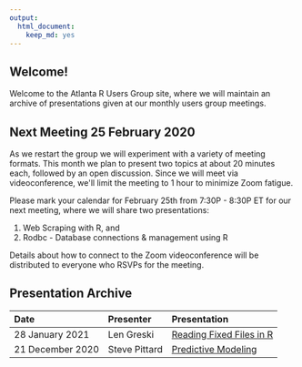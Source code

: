 ```yaml
---
output: 
  html_document: 
    keep_md: yes
---
```




## Welcome!

Welcome to the Atlanta R Users Group site, where we will maintain an archive of presentations given at our monthly users group meetings. 

## Next Meeting 25 February 2020

As we restart the group we will experiment with a variety of meeting formats. This month we plan to present two topics at about 20 minutes each, followed by an open discussion. Since we will meet via videoconference, we'll limit the meeting to 1 hour to minimize Zoom fatigue.

Please mark your calendar for February 25th from 7:30P - 8:30P ET for our next meeting, where we will share two presentations:

1. Web Scraping with R, and
2. Rodbc - Database connections & management using R

Details about how to connect to the Zoom videoconference will be distributed to everyone who RSVPs for the meeting.

## Presentation Archive

|Date|Presenter|Presentation|
|:---------|:---|:---- |
|28 January 2021|Len Greski|[Reading Fixed Files in R](https://bit.ly/2ZgadgR)|
|21 December 2020| Steve Pittard|[Predictive Modeling](http://bit.ly/3qp2IA7)|
